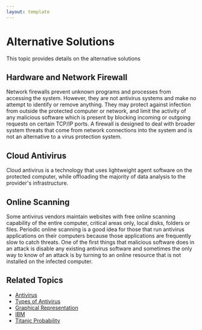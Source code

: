 ```yaml
---
layout: template
---
```

# Alternative Solutions
This topic provides details on the alternative solutions
## Hardware and Network Firewall
Network firewalls prevent unknown programs and processes from accessing the system. However, they are not antivirus systems and make no attempt to identify or remove anything. They may protect against infection from outside the protected computer or network, and limit the activity of any malicious software which is present by blocking incoming or outgoing requests on certain TCP/IP ports. A firewall is designed to deal with broader system threats that come from network connections into the system and is not an alternative to a virus protection system.
## Cloud Antivirus
Cloud antivirus is a technology that uses lightweight agent software on the protected computer, while offloading the majority of data analysis to the provider's infrastructure.
## Online Scanning
Some antivirus vendors maintain websites with free online scanning capability of the entire computer, critical areas only, local disks, folders or files. Periodic online scanning is a good idea for those that run antivirus applications on their computers because those applications are frequently slow to catch threats. One of the first things that malicious software does in an attack is disable any existing antivirus software and sometimes the only way to know of an attack is by turning to an online resource that is not installed on the infected computer.
## Related Topics
- [Antivirus](antivirus.md)
- [Types of Antivirus](typesofantivirus.md)
- [Graphical Representation](insertingimage.md)
- [IBM](ibm.md)
- [Titanic Probability](titanic.md)
